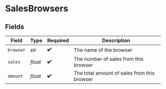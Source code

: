 # SalesBrowsers


## Fields

| Field                                       | Type                                        | Required                                    | Description                                 |
| ------------------------------------------- | ------------------------------------------- | ------------------------------------------- | ------------------------------------------- |
| `browser`                                   | *str*                                       | :heavy_check_mark:                          | The name of the browser                     |
| `sales`                                     | *float*                                     | :heavy_check_mark:                          | The number of sales from this browser       |
| `amount`                                    | *float*                                     | :heavy_check_mark:                          | The total amount of sales from this browser |
